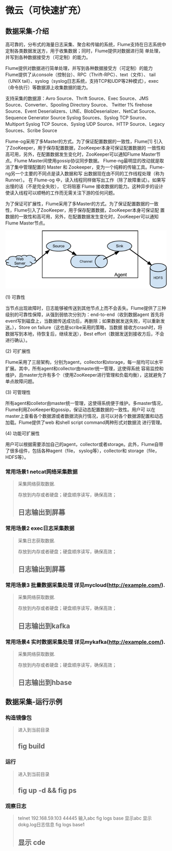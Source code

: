 微云（可快速扩充）
====================

数据采集-介绍
---------------------

高可靠的，分布式的海量日志采集、聚合和传输的系统，Flume支持在日志系统中定制各类数据发送方，用于收集数据；同时，Flume提供对数据进行简
单处理，并写到各种数据接受方（可定制）的能力。

Flume提供对数据进行简单处理，并写到各种数据接受方（可定制）的能力 Flume提供了从console（控制台）、RPC（Thrift-RPC）、text（文件）、
tail（UNIX tail）、syslog（syslog日志系统，支持TCP和UDP等2种模式），exec（命令执行）等数据源上收集数据的能力。

支持采集的数据源：Avro Source、Thrift Source、Exec Source、JMS Source、Converter、Spooling Directory Source、
Twitter 1% firehose Source、Event Deserializers、LINE、BlobDeserializer、NetCat Source、Sequence Generator Source
Syslog Sources、Syslog TCP Source、Multiport Syslog TCP Source、Syslog UDP Source、HTTP Source、Legacy Sources、Scribe Source

Flume-og采用了多Master的方式。为了保证配置数据的一致性，Flume[1] 引入了ZooKeeper，用于保存配置数据，ZooKeeper本身可保证配置数据的
一致性和高可用，另外，在配置数据发生变化时，ZooKeeper可以通知Flume Master节点。Flume Master间使用gossip协议同步数据。
Flume-ng最明显的改动就是取消了集中管理配置的 Master 和 Zookeeper，变为一个纯粹的传输工具。Flume-ng另一个主要的不同点是读入数据和写
出数据现在由不同的工作线程处理（称为 Runner）。 在 Flume-og 中，读入线程同样做写出工作（除了故障重试）。如果写出慢的话（不是完全失败），
它将阻塞 Flume 接收数据的能力。这种异步的设计使读入线程可以顺畅的工作而无需关注下游的任何问题。

为了保证可扩展性，Flume采用了多Master的方式。为了保证配置数据的一致性，Flume引入了ZooKeeper，用于保存配置数据，ZooKeeper本身可保证配
置数据的一致性和高可用，另外，在配置数据发生变化时，ZooKeeper可以通知Flume Master节点。

![alt text](resource/UserGuide_image00.png "Title")

(1) 可靠性

当节点出现故障时，日志能够被传送到其他节点上而不会丢失。Flume提供了三种级别的可靠性保障，从强到弱依次分别为：end-to-end（收到数据agent
首先将event写到磁盘上，当数据传送成功后，再删除；如果数据发送失败，可以重新发送。），Store on failure（这也是scribe采用的策略，当数据
接收方crash时，将数据写到本地，待恢复后，继续发送），Best effort（数据发送到接收方后，不会进行确认）。

(2) 可扩展性

Flume采用了三层架构，分别为agent，collector和storage，每一层均可以水平扩展。其中，所有agent和collector由master统一管理，这使得系统
容易监控和维护，且master允许有多个（使用ZooKeeper进行管理和负载均衡），这就避免了单点故障问题。

(3) 可管理性

所有agent和colletor由master统一管理，这使得系统便于维护。多master情况，Flume利用ZooKeeper和gossip，保证动态配置数据的一致性。用户可
以在master上查看各个数据源或者数据流执行情况，且可以对各个数据源配置和动态加载。Flume提供了web 和shell script command两种形式对数据流
进行管理。

(4) 功能可扩展性

用户可以根据需要添加自己的agent，collector或者storage。此外，Flume自带了很多组件，包括各种agent（file， syslog等），collector和
storage（file，HDFS等）。

### 常用场景1 netcat网络采集数据

> 采集网络获取数据.
>
> 存放到内存或者硬盘；硬盘顺序读写，确保高效；
>
> ## 日志输出到屏幕

### 常用场景2 exec日志采集数据

> 采集日志获取数据.
>
> 存放到内存或者硬盘；硬盘顺序读写，确保高效；
>
> ## 日志输出到屏幕

### 常用场景3 批量数据采集处理 详见mycloud(http://example.com/).

> 采集网络获取数据.
>
> 存放到内存或者硬盘；硬盘顺序读写，确保高效；
>
> ## 日志输出到kafka

### 常用场景4 实时数据采集处理 详见mykafka(http://example.com/).

> 采集网络获取数据.
>
> 存放到内存或者硬盘；硬盘顺序读写，确保高效；
>
> ## 日志输出到hbase

数据采集-运行示例
---------------------
### 构造镜像包
> 进入到当前目录
> ## fig build
### 运行
> 进入到当前目录
> ## fig up -d && fig ps
### 观察日志
>telnet 192.168.59.103 44445
>输入abc
>fig logs base
>显示abc
>显示dokg.log日志信息
>fig logs base1
> ## 显示 cde

